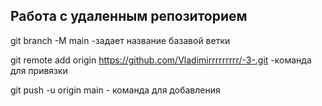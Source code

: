 ## Работа с удаленным репозиторием 

git branch -M main -задает название базавой ветки 

git remote add origin https://github.com/Vladimirrrrrrrrr/-3-.git -команда для привязки 

git push -u origin main - команда для добавления 